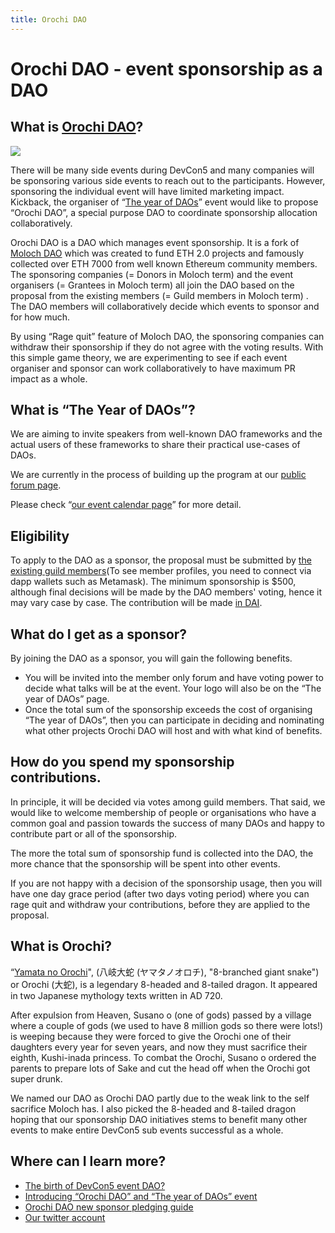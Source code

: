 ```yaml
---
title: Orochi DAO
---
```


# Orochi DAO - event sponsorship as a DAO

## What is [Orochi DAO](https://orochi.kickback.events)?

<p class="companies">
    <a href="https://orochi.kickback.events">
        <img src="/orochi.png">
    </a>
</p>


There will be many side events during DevCon5 and many companies will be sponsoring various side events to reach out to the participants. However, sponsoring the individual event will have limited marketing impact. Kickback, the organiser of “[The year of DAOs](/events/the-year-of-daos/)” event would like to propose “Orochi DAO”, a special purpose DAO to coordinate sponsorship allocation collaboratively.

Orochi DAO is a DAO which manages event sponsorship. It is a fork of [Moloch DAO](https://molochdao.com) which was created to fund ETH 2.0 projects and famously collected over ETH 7000 from well known Ethereum community members.
 The sponsoring companies (= Donors in Moloch term) and the event organisers (= Grantees in Moloch term) all join the DAO based on the proposal from the existing members (= Guild members in Moloch term) . The DAO members will collaboratively decide which events to sponsor and for how much.

By using “Rage quit” feature of Moloch DAO, the sponsoring companies can withdraw their sponsorship if they do not agree with the voting results. With this simple game theory, we are experimenting to see if each event organiser and sponsor can work collaboratively to have maximum PR impact as a whole. 

## What is “The Year of DAOs”?

We are aiming to invite speakers from well-known DAO frameworks and the actual users of these frameworks to share their practical use-cases of DAOs.

We are currently in the process of building up the program at our [public forum page](https://forum.metacartel.org/t/orochidao-call-for-ideas-of-the-year-of-daos-event-content/179/).

Please check “[our event calendar page](/events/the-year-of-daos/)” for more detail.

## Eligibility

To apply to the DAO as a sponsor, the proposal must be submitted by [the existing guild members](https://daohaus.club/dao/0x8487dcc6f4b28b911e22a8657ebb16427d4cf5c0)(To see member profiles, you need to connect via dapp wallets such as Metamask). The minimum sponsorship is $500, although final decisions will be made by the DAO members' voting, hence it may vary case by case. The contribution will be made [in DAI](https://makerdao.com/en/dai/).

## What do I get as a sponsor?

By joining the DAO as a sponsor, you will gain the following benefits.

- You will be invited into the member only forum and have voting power to decide what talks will be at the event. Your logo will also be on the “The year of DAOs” page.
- Once the total sum of the sponsorship exceeds the cost of organising “The year of DAOs”, then you can participate in deciding and nominating what other projects Orochi DAO will host and with what kind of benefits.


## How do you spend my sponsorship contributions.

In principle, it will be decided via votes among guild members.
That said, we would like to welcome membership of people or organisations who have a common goal and passion towards the success of many DAOs and happy to contribute part or all of the sponsorship.

The more the total sum of sponsorship fund is collected into the DAO, the more chance that the sponsorship will be spent into other events.

If you are not happy with a decision of the sponsorship usage, then you will have one day grace period (after two days voting period) where you can rage quit and withdraw your contributions, before they are applied to the proposal.

## What is Orochi?
“[Yamata no Orochi](https://en.wikipedia.org/wiki/Yamata_no_Orochi)",  (八岐大蛇 (ヤマタノオロチ), "8-branched giant snake") or Orochi (大蛇), is a legendary 8-headed and 8-tailed dragon. It appeared in two Japanese mythology texts written in AD 720.

After expulsion from Heaven, Susano o (one of gods) passed by a village where a couple of gods (we used to have 8 million gods so there were lots!) is weeping because they were forced to give the Orochi one of their daughters every year for seven years, and now they must sacrifice their eighth, Kushi-inada princess.
To combat the Orochi, Susano o ordered the parents to prepare lots of Sake and cut the head off when the Orochi got super drunk.

We named our DAO as Orochi DAO partly due to the weak link to the self sacrifice Moloch has. I also picked the 8-headed and 8-tailed dragon hoping that our sponsorship DAO initiatives stems to benefit many other events to make entire DevCon5 sub events successful as a whole.


## Where can I learn more?

- [The birth of DevCon5 event DAO?](https://medium.com/wearekickback/the-birth-of-devcon5-event-dao-fca71759cd9b)
- [Introducing “Orochi DAO” and “The year of DAOs” event](https://medium.com/wearekickback/introducing-orochidao-and-the-year-of-daos-event-fb9c303b6a9e)
- [Orochi DAO new sponsor pledging guide](https://medium.com/wearekickback/orochi-dao-new-sponsor-pledging-guide-e4a9b61b0b86)
- [Our twitter account](https://twitter.com/OrochiDAO)
